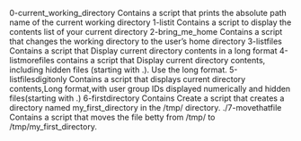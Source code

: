 0-current_working_directory Contains a script that prints the absolute path name of the current working directory
1-listit Contains a script to display the contents list of your current directory
2-bring_me_home Contains a script that changes the working directory to the user’s home directory
3-listfiles Contains a script that Display current directory contents in a long format
4-listmorefiles contains a script that Display current directory contents, including hidden files (starting with .). Use the long format.
5-listfilesdigitonly Contains a script that displays current directory contents,Long format,with user group IDs displayed numerically and hidden files(starting with .)
6-firstdirectory Contains Create a script that creates a directory named my_first_directory in the /tmp/ directory.
./7-movethatfile Contains a script that moves the file betty from /tmp/ to /tmp/my_first_directory.

